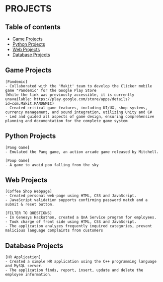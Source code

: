 # PROJECTS

## Table of contents
* [Game Projects](#game-projects)
* [Python Projects](#python-projects)
* [Web Projects](#web-projects)
* [Database Projects](#database-projects)

## Game Projects
```
[Pandemic]
- Collaborated with the 'Makit' team to develop the Clicker mobile game "Pandemic" for the Google Play Store 
(While the link was previously accessible, it is currently unavailable: https://play.google.com/store/apps/details?id=com.Makit.PANDEMIC)
- Created critical game features, including UI/UX, shop systems, currency management, and sound integration, utilizing Unity and C# 
- Led and guided all aspects of game design, ensuring comprehensive planning and documentation for the complete game system 
```

## Python Projects
```
[Pang Game]
- Emulated the Pang game, an action arcade game released by Mitchell.

[Poop Game]
- A game to avoid poo falling from the sky
```

## Web Projects
```
[Coffee Shop Webpage]							       
- Created personal web-page using HTML, CSS and JavaScript.
- JavaScript validation supports confirming password match and a submit & reset button.

[FILTER TO QUESTIONS]
- In Genesys Hackathon, created a QnA Service program for employees.
- Took charge of front side using HTML, CSS and JavaScript.
- The application analyzes frequently inquired categories, prevent malicious language complaints from customers
```

## Database Projects
```
[HR Application]						
- Created a simple HR application using the C++ programming language and MySQL server.
- The application finds, report, insert, update and delete the employee information.
```

